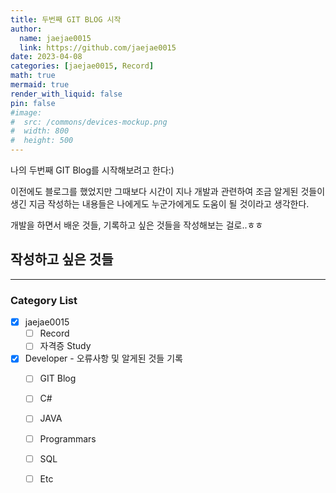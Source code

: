 ```yaml
---
title: 두번째 GIT BLOG 시작
author:
  name: jaejae0015
  link: https://github.com/jaejae0015
date: 2023-04-08
categories: [jaejae0015, Record]
math: true
mermaid: true
render_with_liquid: false
pin: false
#image:
#  src: /commons/devices-mockup.png
#  width: 800
#  height: 500
---
```


나의 두번째 GIT Blog를 시작해보려고 한다:)

이전에도 블로그를 했었지만 그때보다 시간이 지나 개발과 관련하여 조금 알게된 것들이 생긴 지금
작성하는 내용들은 나에게도 누군가에게도 도움이 될 것이라고 생각한다.

개발을 하면서 배운 것들, 기록하고 싶은 것들을 작성해보는 걸로..ㅎㅎ

## 작성하고 싶은 것들
---
### Category List

- [x] jaejae0015
  - [ ] Record
  - [ ] 자격증 Study
- [x] Developer - 오류사항 및 알게된 것들 기록
  - [ ] GIT Blog 
  - [ ] C#
  - [ ] JAVA
  - [ ] Programmars
  - [ ] SQL
  - [ ] Etc

